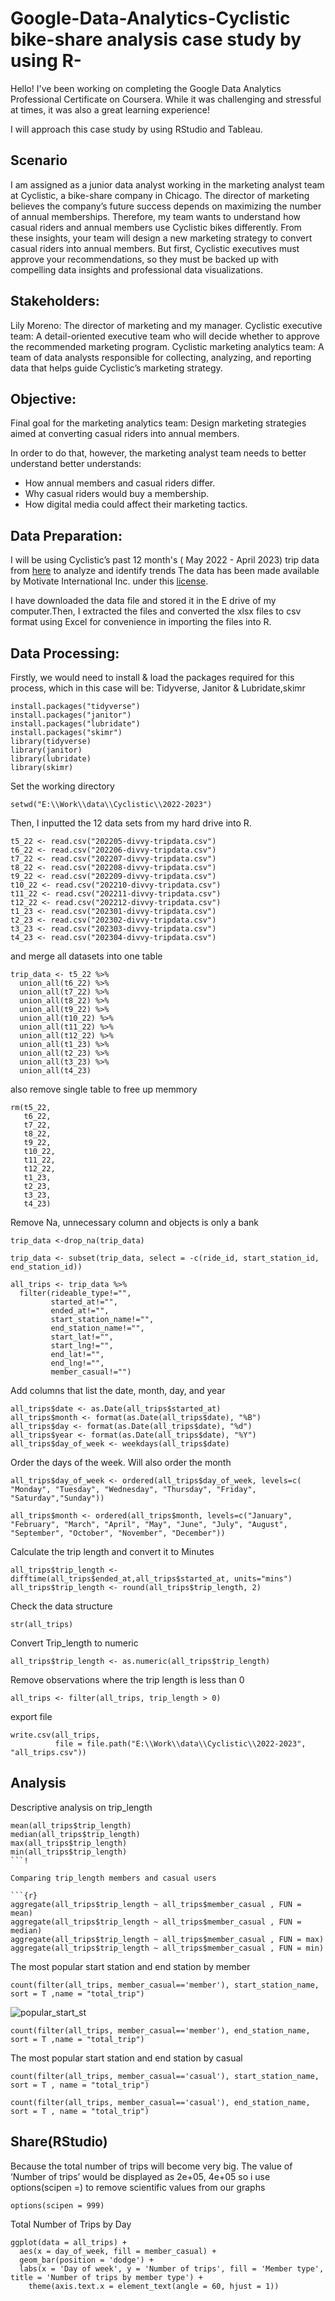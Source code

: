 # Google-Data-Analytics-Cyclistic bike-share analysis case study by using R-
Hello! I've been working on completing the Google Data Analytics Professional Certificate on Coursera. While it was challenging and stressful at times, it was also a great learning experience!

I will approach this case study by using RStudio and Tableau.
## Scenario

I am assigned as a junior data analyst working in the marketing analyst team at Cyclistic, a bike-share company in Chicago. The director of marketing believes the company’s future success depends on maximizing the number of annual memberships. Therefore, my team wants to understand how casual riders and annual members use Cyclistic bikes differently. From these insights, your team will design a new marketing strategy to convert casual riders into annual members. But first, Cyclistic executives must approve your recommendations, so they must be backed up with compelling data insights and professional data visualizations.


## Stakeholders:

Lily Moreno: The director of marketing and my manager.
Cyclistic executive team: A detail-oriented executive team who will decide whether to approve the recommended marketing program.
Cyclistic marketing analytics team: A team of data analysts responsible for collecting, analyzing, and reporting data that helps guide Cyclistic’s marketing strategy.

## Objective:

Final goal for the marketing analytics team: Design marketing strategies aimed at converting casual riders into annual members.

In order to do that, however, the marketing analyst team needs to better understand better understands:

- How annual members and casual riders differ.
- Why casual riders would buy a membership.
- How digital media could affect their marketing tactics.


## Data Preparation:

I will be using Cyclistic’s past 12 month's ( May 2022 - April 2023) trip data from [here](https://divvy-tripdata.s3.amazonaws.com/index.html) to analyze and identify trends The data has been made available by Motivate International Inc. under this [license](https://ride.divvybikes.com/data-license-agreement).

I have downloaded the data file and stored it in the E drive of my computer.Then, I extracted the files and converted the xlsx files to csv format using Excel for convenience in importing the files into R.
## Data Processing:
Firstly, we would need to install & load the packages required for this process, which in this case will be: Tidyverse, Janitor & Lubridate,skimr
```{r}
install.packages("tidyverse")
install.packages("janitor")
install.packages("lubridate")
install.packages("skimr")
library(tidyverse)
library(janitor)
library(lubridate)
library(skimr)
```
Set the working directory
```{r}
setwd("E:\\Work\\data\\Cyclistic\\2022-2023")
```
Then, I inputted the 12 data sets from my hard drive into R.
```{r}
t5_22 <- read.csv("202205-divvy-tripdata.csv")
t6_22 <- read.csv("202206-divvy-tripdata.csv")
t7_22 <- read.csv("202207-divvy-tripdata.csv")
t8_22 <- read.csv("202208-divvy-tripdata.csv")
t9_22 <- read.csv("202209-divvy-tripdata.csv")
t10_22 <- read.csv("202210-divvy-tripdata.csv")
t11_22 <- read.csv("202211-divvy-tripdata.csv")
t12_22 <- read.csv("202212-divvy-tripdata.csv")
t1_23 <- read.csv("202301-divvy-tripdata.csv")
t2_23 <- read.csv("202302-divvy-tripdata.csv")
t3_23 <- read.csv("202303-divvy-tripdata.csv")
t4_23 <- read.csv("202304-divvy-tripdata.csv")
```
and merge all datasets into one table
```{r}
trip_data <- t5_22 %>% 
  union_all(t6_22) %>% 
  union_all(t7_22) %>% 
  union_all(t8_22) %>% 
  union_all(t9_22) %>% 
  union_all(t10_22) %>% 
  union_all(t11_22) %>% 
  union_all(t12_22) %>% 
  union_all(t1_23) %>% 
  union_all(t2_23) %>% 
  union_all(t3_23) %>% 
  union_all(t4_23)
```
also remove single table to free up  memmory
```{r}
rm(t5_22,
   t6_22,
   t7_22,
   t8_22,
   t9_22,
   t10_22,
   t11_22,
   t12_22,
   t1_23,
   t2_23,
   t3_23,
   t4_23)
```
Remove Na, unnecessary column and objects is only a bank
```{r}
trip_data <-drop_na(trip_data)
```
```{r}
trip_data <- subset(trip_data, select = -c(ride_id, start_station_id, end_station_id))

```

```{r}
all_trips <- trip_data %>% 
  filter(rideable_type!="",
         started_at!="",
         ended_at!="",
         start_station_name!="",
         end_station_name!="",
         start_lat!="",
         start_lng!="",
         end_lat!="",
         end_lng!="",
         member_casual!="")
```


Add columns that list the date, month, day, and year
```{r}
all_trips$date <- as.Date(all_trips$started_at)
all_trips$month <- format(as.Date(all_trips$date), "%B")
all_trips$day <- format(as.Date(all_trips$date), "%d")
all_trips$year <- format(as.Date(all_trips$date), "%Y")
all_trips$day_of_week <- weekdays(all_trips$date)
```

Order the days of the week. Will also order the month
```{r}
all_trips$day_of_week <- ordered(all_trips$day_of_week, levels=c( "Monday", "Tuesday", "Wednesday", "Thursday", "Friday", "Saturday","Sunday"))

all_trips$month <- ordered(all_trips$month, levels=c("January", "February", "March", "April", "May", "June", "July", "August", "September", "October", "November", "December"))
```


Calculate the trip length and convert it to Minutes
```{r}
all_trips$trip_length <- difftime(all_trips$ended_at,all_trips$started_at, units="mins")  
all_trips$trip_length <- round(all_trips$trip_length, 2)
```

Check the data structure
```{r}
str(all_trips)
```
Convert Trip_length to numeric 
```{r}
all_trips$trip_length <- as.numeric(all_trips$trip_length)

```

Remove observations where the trip length is less than 0
```{r}
all_trips <- filter(all_trips, trip_length > 0)
```
export file
```{r}
write.csv(all_trips, 
          file = file.path("E:\\Work\\data\\Cyclistic\\2022-2023", "all_trips.csv"))
```
## Analysis
Descriptive analysis on trip_length 
```{r}
mean(all_trips$trip_length)
median(all_trips$trip_length) 
max(all_trips$trip_length)
min(all_trips$trip_length) 
```!

Comparing trip_length members and casual users

```{r}
aggregate(all_trips$trip_length ~ all_trips$member_casual , FUN = mean)
aggregate(all_trips$trip_length ~ all_trips$member_casual , FUN = median)
aggregate(all_trips$trip_length ~ all_trips$member_casual , FUN = max)
aggregate(all_trips$trip_length ~ all_trips$member_casual , FUN = min)
```

The most popular start station and end station by member

```{r}
count(filter(all_trips, member_casual=='member'), start_station_name, sort = T ,name = "total_trip")
```
![popular_start_st](https://github.com/KhacNam998/Google-Data-Analytics-Case-Study-1-using-RStudio-/assets/128809896/818f98ac-02a5-412e-869d-f81b51792884)

```{r}
count(filter(all_trips, member_casual=='member'), end_station_name, sort = T ,name = "total_trip")
```

The most popular start station and end station by casual

```{r}
count(filter(all_trips, member_casual=='casual'), start_station_name, sort = T , name = "total_trip")

```

```{r}
count(filter(all_trips, member_casual=='casual'), end_station_name, sort = T , name = "total_trip")
```


## Share(RStudio)

Because the total number of trips will become very big. The value of ‘Number of trips’ would be displayed as 2e+05, 4e+05 so i use options(scipen =) to remove scientific values from our graphs

```{r}
options(scipen = 999)

```

Total Number of Trips by Day

```{r}
ggplot(data = all_trips) +
  aes(x = day_of_week, fill = member_casual) +
  geom_bar(position = 'dodge') +
  labs(x = 'Day of week', y = 'Number of trips', fill = 'Member type', title = 'Number of trips by member type') +
    theme(axis.text.x = element_text(angle = 60, hjust = 1))

```
